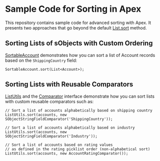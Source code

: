 # Sample Code for Sorting in Apex

This repository contains sample code for advanced sorting with Apex. It presents two approaches that go beyond the default [List.sort](https://developer.salesforce.com/docs/atlas.en-us.apexcode.meta/apexcode/langCon_apex_collections_lists_sorting.htm) method.

## Sorting Lists of sObjects with Custom Ordering

[SortableAccount](force-app/main/default/classes/SortableAccount.cls) demonstrates how you can sort a list of Account records based on the `ShippingCountry` field:

```apex
SortableAccount.sort(List<Account>);
```

## Sorting Lists with Reusable Comparators

[ListUtils](force-app/main/default/classes/ListUtils.cls) and the [Comparator](force-app/main/default/classes/ListUtils.cls#L21) interface demonstrate how you can sort lists with custom reusable comparators such as:

```apex
// Sort a list of accounts alphabetically based on shipping country
ListUtils.sort(accounts, new SObjectStringFieldComparator('ShippingCountry'));

// Sort a list of accounts alphabetically based on industry
ListUtils.sort(accounts, new SObjectStringFieldComparator('Industry'));

// Sort a list of accounts based on rating values
// as defined in the rating picklist order (non-alphabetical sort)
ListUtils.sort(accounts, new AccountRatingComparator());
```
